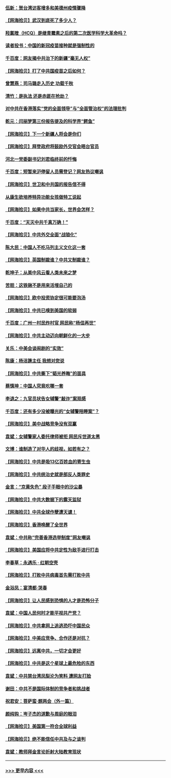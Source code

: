 #### [伍新：贺台湾访客增多和美德州疫情骤降](../pages/nsc993/n12865651.md?t=04090402) 
#### [【网海拾贝】武汉到底死了多少人？](../pages/nsc993/n12863707.md?t=04090402) 
#### [羟氯喹（HCQ）是继青霉素之后的第二次医学科学大革命吗？](../pages/nsc993/n12638564.md?t=04090402) 
#### [读者投书：中国的新冠疫苗接种就是强制性的](../pages/nsc993/n12859932.md?t=04090402) 
#### [千百度：网友揭中共治下的新疆“毫无人权”](../pages/nsc993/n12858385.md?t=04090402) 
#### [【网海拾贝】打了中共国疫苗之后如何？](../pages/nsc993/n12857866.md?t=04090402) 
#### [曾慧燕：司马璐走入历史 功载千秋](../pages/nsc993/n12856996.md?t=04090402) 
#### [清竹：是执法 还是赤匪在抢劫？](../pages/nsc993/n12856952.md?t=04090402) 
#### [对中共在香港落实“党的全面领导”与“全面管治权”的法理批判](../pages/nsc993/n12856929.md?t=04090402) 
#### [乾元：闫丽梦第三份报告提及的科学界“鳄鱼”](../pages/nsc993/n12855985.md?t=04090402) 
#### [【网海拾贝】下一个新疆人将会是你们](../pages/nsc993/n12855864.md?t=04090402) 
#### [【网海拾贝】拜登政府将鼓励外交官会晤台官员](../pages/nsc993/n12853615.md?t=04090402) 
#### [河北一党委副书记刘君临终前的忏悔](../pages/nsc993/n12849420.md?t=04090402) 
#### [千百度：短暂来沪停留人员需登记？网友热议嘲讽](../pages/nsc993/n12853497.md?t=04090402) 
#### [【网海拾贝】世卫和中共国的报告信不得](../pages/nsc993/n12850902.md?t=04090402) 
#### [从康生欲培养特异功能女孩做特工说起](../pages/nsc993/n12849289.md?t=04090402) 
#### [【网海拾贝】如果中共当家长，世界会怎样？](../pages/nsc993/n12848436.md?t=04090402) 
#### [千百度：“天灭中共千真万确！”](../pages/nsc993/n12845659.md?t=04090402) 
#### [【网海拾贝】中共外交全面“战狼化”](../pages/nsc993/n12845607.md?t=04090402) 
#### [陈大民：中国人不吃马列主义文化这一套](../pages/nsc993/n12842496.md?t=04090402) 
#### [【网海拾贝】英国制裁谁？中共又制裁谁？](../pages/nsc993/n12840909.md?t=04090402) 
#### [乾坤子：从美中风云看人类未来之梦](../pages/nsc993/n12840590.md?t=04090402) 
#### [苦胆：这铁锹不是用来活埋自己的](../pages/nsc993/n12839512.md?t=04090402) 
#### [【网海拾贝】欧中投资协定很可能要泡汤](../pages/nsc993/n12835122.md?t=04090402) 
#### [【网海拾贝】中共已嗅到美国的软弱](../pages/nsc993/n12832411.md?t=04090402) 
#### [千百度：广州一村民炸村官 网民称“杨佳再世”](../pages/nsc993/n12832380.md?t=04090402) 
#### [【网海拾贝】中共主动迈向朝鲜化的一大步](../pages/nsc993/n12829887.md?t=04090402) 
#### [关乐：中美会谈闹剧的“实效”](../pages/nsc993/n12826698.md?t=04090402) 
#### [陈康：杨洁篪主任  我想对您说](../pages/nsc993/n12826609.md?t=04090402) 
#### [【网海拾贝】中共撕下“韬光养晦”的面具](../pages/nsc993/n12826459.md?t=04090402) 
#### [蔡慎坤：中国人究竟吃哪一套](../pages/nsc993/n12826010.md?t=04090402) 
#### [李退之：九官员状告女辅警“敲诈”案观感](../pages/nsc993/n12823984.md?t=04090402) 
#### [千百度：还有多少没被曝光的“女辅警陪睡案”？](../pages/nsc993/n12822136.md?t=04090402) 
#### [【网海拾贝】美中战略竞争没有双赢](../pages/nsc993/n12822105.md?t=04090402) 
#### [袁斌：女辅警家人委托律师被拒 网民斥世道太黑](../pages/nsc993/n12822004.md?t=04090402) 
#### [文博：谁制造了对华人的歧视，如若有之？](../pages/nsc993/n12821635.md?t=04090402) 
#### [【网海拾贝】中共是吸13亿百姓血的寄生虫](../pages/nsc993/n12819191.md?t=04090402) 
#### [【网海拾贝】中共统治史就是部反人类罪史](../pages/nsc993/n12816738.md?t=04090402) 
#### [金言：“京黄失色” 段子手眼中的沙尘暴](../pages/nsc993/n12815700.md?t=04090402) 
#### [【网海拾贝】中共大数据下的露天监狱](../pages/nsc993/n12811075.md?t=04090402) 
#### [【网海拾贝】中共全球作孽遭天谴！](../pages/nsc993/n12810258.md?t=04090402) 
#### [【网海拾贝】香港唤醒了全世界](../pages/nsc993/n12809100.md?t=04090402) 
#### [袁斌：中共称“完善香港选举制度”网友嘲讽](../pages/nsc993/n12808994.md?t=04090402) 
#### [【网海拾贝】美国应将中共定性为敌手进行打击](../pages/nsc993/n12806870.md?t=04090402) 
#### [李春草：永遇乐 · 红朝空壳](../pages/nsc993/n12805365.md?t=04090402) 
#### [【网海拾贝】打败中共病毒首先需打败中共](../pages/nsc993/n12803930.md?t=04090402) 
#### [金浴凤：宴清都‧哭春](../pages/nsc993/n12801601.md?t=04090402) 
#### [【网海拾贝】让人民感到恐惧的人才是恐怖分子](../pages/nsc993/n12799347.md?t=04090402) 
#### [袁斌：中国人民何时才能平视共产党？](../pages/nsc993/n12799306.md?t=04090402) 
#### [【网海拾贝】中共拿网上追逃恐吓中国民众](../pages/nsc993/n12796905.md?t=04090402) 
#### [【网海拾贝】中美应竞争、合作还是对抗？](../pages/nsc993/n12794675.md?t=04090402) 
#### [【网海拾贝】远离中共，一切才会更好](../pages/nsc993/n12793572.md?t=04090402) 
#### [【网海拾贝】中共是这个星球上最危险的东西](../pages/nsc993/n12791400.md?t=04090402) 
#### [袁斌：中共禁台湾凤梨沦为笑料 遭网友打脸](../pages/nsc993/n12791335.md?t=04090402) 
#### [谢田：中共不是国际体制的竞争者和挑战者](../pages/nsc993/n12791212.md?t=04090402) 
#### [祝君安：菩萨蛮·题两会（外一篇）](../pages/nsc993/n12786801.md?t=04090402) 
#### [颜纯钩：岑子杰的道歉与周庭的眼泪](../pages/nsc993/n12786775.md?t=04090402) 
#### [【网海拾贝】美国第一符合全球利益](../pages/nsc993/n12786666.md?t=04090402) 
#### [【网海拾贝】绝不能信任中共及与之谈判](../pages/nsc993/n12784266.md?t=04090402) 
#### [袁斌：教师拜金言论折射大陆教育现状](../pages/nsc993/n12783868.md?t=04090402) 

----
#### [ >>> 更早内容 <<< ](../indexes/nsc993-earlier.md)

